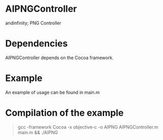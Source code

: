 AIPNGController
===============

andinfinity; PNG Controller

Dependencies
============
AIPNGController depends on the Cocoa framework.

Example
=======
An example of usage can be found in main.m

Compilation of the example
==========================
> gcc -framework Cocoa -x objective-c -o AIPNG AIPNGController.m main.m && ./AIPNG 
